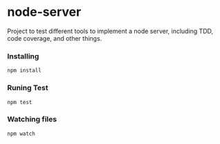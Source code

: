 
node-server
===

Project to test different tools to implement a node server, including TDD, code coverage, and other things.


### Installing

```
npm install
```


### Runing Test

```
npm test
```


### Watching files

```
npm watch
```